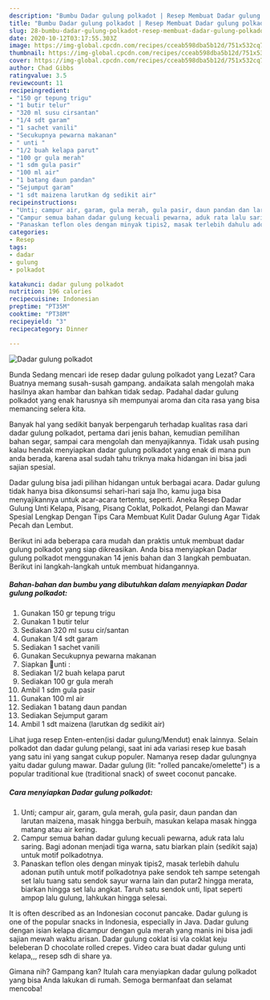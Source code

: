```yaml
---
description: "Bumbu Dadar gulung polkadot | Resep Membuat Dadar gulung polkadot Yang Enak Dan Lezat"
title: "Bumbu Dadar gulung polkadot | Resep Membuat Dadar gulung polkadot Yang Enak Dan Lezat"
slug: 28-bumbu-dadar-gulung-polkadot-resep-membuat-dadar-gulung-polkadot-yang-enak-dan-lezat
date: 2020-10-12T03:17:55.303Z
image: https://img-global.cpcdn.com/recipes/cceab598dba5b12d/751x532cq70/dadar-gulung-polkadot-foto-resep-utama.jpg
thumbnail: https://img-global.cpcdn.com/recipes/cceab598dba5b12d/751x532cq70/dadar-gulung-polkadot-foto-resep-utama.jpg
cover: https://img-global.cpcdn.com/recipes/cceab598dba5b12d/751x532cq70/dadar-gulung-polkadot-foto-resep-utama.jpg
author: Chad Gibbs
ratingvalue: 3.5
reviewcount: 11
recipeingredient:
- "150 gr tepung trigu"
- "1 butir telur"
- "320 ml susu cirsantan"
- "1/4 sdt garam"
- "1 sachet vanili"
- "Secukupnya pewarna makanan"
- " unti "
- "1/2 buah kelapa parut"
- "100 gr gula merah"
- "1 sdm gula pasir"
- "100 ml air"
- "1 batang daun pandan"
- "Sejumput garam"
- "1 sdt maizena larutkan dg sedikit air"
recipeinstructions:
- "Unti; campur air, garam, gula merah, gula pasir, daun pandan dan larutan maizena, masak hingga berbuih, masukan kelapa masak hingga matang atau air kering."
- "Campur semua bahan dadar gulung kecuali pewarna, aduk rata lalu saring. Bagi adonan menjadi tiga warna, satu biarkan plain (sedikit saja) untuk motif polkadotnya."
- "Panaskan teflon oles dengan minyak tipis2, masak terlebih dahulu adonan putih untuk motif polkadotnya pake sendok teh sampe setengah set lalu tuang satu sendok sayur warna lain dan putar2 hingga merata, biarkan hingga set lalu angkat. Taruh satu sendok unti, lipat seperti ampop lalu gulung, lahkukan hingga selesai."
categories:
- Resep
tags:
- dadar
- gulung
- polkadot

katakunci: dadar gulung polkadot 
nutrition: 196 calories
recipecuisine: Indonesian
preptime: "PT35M"
cooktime: "PT38M"
recipeyield: "3"
recipecategory: Dinner

---
```



![Dadar gulung polkadot](https://img-global.cpcdn.com/recipes/cceab598dba5b12d/751x532cq70/dadar-gulung-polkadot-foto-resep-utama.jpg)

Bunda Sedang mencari ide resep dadar gulung polkadot yang Lezat? Cara Buatnya memang susah-susah gampang. andaikata salah mengolah maka hasilnya akan hambar dan bahkan tidak sedap. Padahal dadar gulung polkadot yang enak harusnya sih mempunyai aroma dan cita rasa yang bisa memancing selera kita.

Banyak hal yang sedikit banyak berpengaruh terhadap kualitas rasa dari dadar gulung polkadot, pertama dari jenis bahan, kemudian pemilihan bahan segar, sampai cara mengolah dan menyajikannya. Tidak usah pusing kalau hendak menyiapkan dadar gulung polkadot yang enak di mana pun anda berada, karena asal sudah tahu triknya maka hidangan ini bisa jadi sajian spesial.

Dadar gulung bisa jadi pilihan hidangan untuk berbagai acara. Dadar gulung tidak hanya bisa dikonsumsi sehari-hari saja lho, kamu juga bisa menyajikannya untuk acar-acara tertentu, seperti. Aneka Resep Dadar Gulung Unti Kelapa, Pisang, Pisang Coklat, Polkadot, Pelangi dan Mawar Spesial Lengkap Dengan Tips Cara Membuat Kulit Dadar Gulung Agar Tidak Pecah dan Lembut.


Berikut ini ada beberapa cara mudah dan praktis untuk membuat dadar gulung polkadot yang siap dikreasikan. Anda bisa menyiapkan Dadar gulung polkadot menggunakan 14 jenis bahan dan 3 langkah pembuatan. Berikut ini langkah-langkah untuk membuat hidangannya.

<!--inarticleads1-->

##### Bahan-bahan dan bumbu yang dibutuhkan dalam menyiapkan Dadar gulung polkadot:

1. Gunakan 150 gr tepung trigu
1. Gunakan 1 butir telur
1. Sediakan 320 ml susu cir/santan
1. Gunakan 1/4 sdt garam
1. Sediakan 1 sachet vanili
1. Gunakan Secukupnya pewarna makanan
1. Siapkan  📍unti :
1. Sediakan 1/2 buah kelapa parut
1. Sediakan 100 gr gula merah
1. Ambil 1 sdm gula pasir
1. Gunakan 100 ml air
1. Sediakan 1 batang daun pandan
1. Sediakan Sejumput garam
1. Ambil 1 sdt maizena (larutkan dg sedikit air)


Lihat juga resep Enten-enten(isi dadar gulung/Mendut) enak lainnya. Selain polkadot dan dadar gulung pelangi, saat ini ada variasi resep kue basah yang satu ini yang sangat cukup populer. Namanya resep dadar gulungnya yaitu dadar gulung mawar. Dadar gulung (lit: &#34;rolled pancake/omelette&#34;) is a popular traditional kue (traditional snack) of sweet coconut pancake. 

<!--inarticleads2-->

##### Cara menyiapkan Dadar gulung polkadot:

1. Unti; campur air, garam, gula merah, gula pasir, daun pandan dan larutan maizena, masak hingga berbuih, masukan kelapa masak hingga matang atau air kering.
1. Campur semua bahan dadar gulung kecuali pewarna, aduk rata lalu saring. Bagi adonan menjadi tiga warna, satu biarkan plain (sedikit saja) untuk motif polkadotnya.
1. Panaskan teflon oles dengan minyak tipis2, masak terlebih dahulu adonan putih untuk motif polkadotnya pake sendok teh sampe setengah set lalu tuang satu sendok sayur warna lain dan putar2 hingga merata, biarkan hingga set lalu angkat. Taruh satu sendok unti, lipat seperti ampop lalu gulung, lahkukan hingga selesai.


It is often described as an Indonesian coconut pancake. Dadar gulung is one of the popular snacks in Indonesia, especially in Java. Dadar gulung dengan isian kelapa dicampur dengan gula merah yang manis ini bisa jadi sajian mewah waktu arisan. Dadar gulung coklat isi vla coklat keju beleberan D chocolate rolled crepes. Video cara buat dadar gulung unti kelapa,,, resep sdh di share ya. 

Gimana nih? Gampang kan? Itulah cara menyiapkan dadar gulung polkadot yang bisa Anda lakukan di rumah. Semoga bermanfaat dan selamat mencoba!
